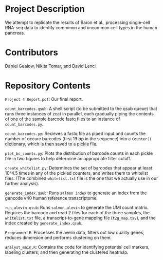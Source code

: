 # Project Description

We attempt to replicate the results of Baron et al., processing single-cell
RNA-seq data to identify commmon and uncommon cell types in the human
pancreas.

# Contributors

Daniel Gealow, Nikita Tomar, and David Lenci

# Repository Contents

`Project 4 Report.pdf`: Our final report.

`count_barcodes.qsub`: A shell script (to be submitted to the qsub queue)
that runs three instances of zcat in parallel, each gradually piping the
contents of one of the sample barcode fastq files to an instance of 
`count_barcodes.py`.

`count_barcodes.py`: Recieves a fastq file as piped input and counts the
number of occure barcodes (first 19 bp in the sequence) into a `Counter()`
dictionary, which is then saved to a pickle file.

`plot_bc_counts.py`: Plots the distribution of barcode counts in each
pickle file in two figures to help determine an appropriate filter
cutoff.

`create_whitelist.py`: Determines the set of barcodes that appear
at least 10^4.5 times in any of the pickled counters, and writes them
to whitelist files. (The combined `whitelist.txt` file is the one that we
actually use in our further analysis).

`generate_index.qsub`: Runs `salmon index` to generate an index from
the gencode v40 human reference transcriptome.

`run_alevin.qsub`: Runs `salmon alevin` to generate the UMI count matrix.
Requires the barcode and read 2 files for each of the three samples,
the `whitelist.txt` file, a transcript-to-gene mapping file (`t2g_map.tsv`),
and the index created by `generate_index.qsub`.

`Programmer.R`: Processes the avelin data, filters out low quality genes,
reduces dimension and performs clustering on them.

`analyst_main.R`: Contains the code for identifying potential cell markers,
labeling clusters, and then generating the clustered heatmap.
